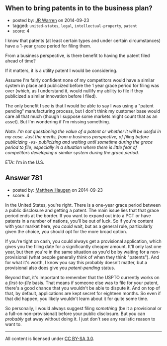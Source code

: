 ## When to bring patents in to the business plan?

- posted by: [JR Warren](https://stackexchange.com/users/1866317/jr-warren) on 2014-09-23
- tagged: `united-states`, `legal`, `intellectual-property`, `patent`
- score: 4

I know that patents (at least certain types and under certain circumstances) have a 1-year grace period for filing them.

From a business perspective, is there benefit to having the patent filed ahead of time?

If it matters, it is a utility patent I would be considering. 

Assume I'm fairly confident none of my competitors would have a similar system in place and publicized before the 1 year grace period for filing was over (which, as I understand it, would nullify my ability to file if they publicized a similar innovation before I filed).

The only benefit I see is that I would be able to say I was using a "patent pending" manufacturing process, but I don't think my customer base would care all that much (though I suppose some markets might count that as an asset). But I'm wondering if I'm missing something.


*Note: I'm not questioning the value of a patent or whether it will be useful in my case. Just the merits, from a business perspective, of filing before publicizing -vs- publicizing and waiting until sometime during the grace period to file, especially in a situation where there is little fear of competitors developing a similar system during the grace period.*


ETA: I'm in the U.S.


## Answer 781

- posted by: [Matthew Haugen](https://stackexchange.com/users/1325646/matthew-haugen) on 2014-09-23
- score: 4

In the United States, you're right. There is a one-year grace period between a public disclosure and getting a patent. The main issue lies that that grace period ends at the border. If you want to expand out into a PCT or have patents in a number of nations, you'll be out of luck. So if you're content with your market here, you *could* wait, but as a general rule, particularly given the choice, you should opt for the more broad option.

If you're tight on cash, you could always get a provisional application, which gives you the filing date for a significantly cheaper amount. It'll only last one year, but then you're in the same situation as you'd be by waiting for a non-provisional (what people generally think of when they think "patents"). And for what it's worth, I know you say this probably doesn't matter, but a provisional also does give you *patent-pending* status.

Beyond that, it's important to remember that the USPTO currently works on a *first-to-file* basis. That means if someone else was to file for your patent, there's a good chance that you wouldn't be able to dispute it. And on top of that, by default, applications are kept secret for eighteen months. So even if that did happen, you likely wouldn't learn about it for quite some time.

So personally, I would always suggest filing *something* (be it a provisional or a full-on non-provisional) before your public disclosure. But you can *probably* get away without doing it. I just don't see any realistic reason to want to.



---

All content is licensed under [CC BY-SA 3.0](https://creativecommons.org/licenses/by-sa/3.0/).
